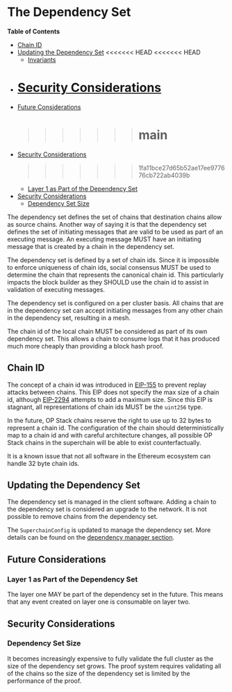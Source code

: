 # The Dependency Set

<!-- START doctoc generated TOC please keep comment here to allow auto update -->
<!-- DON'T EDIT THIS SECTION, INSTEAD RE-RUN doctoc TO UPDATE -->

**Table of Contents**

- [Chain ID](#chain-id)
- [Updating the Dependency Set](#updating-the-dependency-set)
  <<<<<<< HEAD
  <<<<<<< HEAD
  - [Invariants](#invariants)
- # [Security Considerations](#security-considerations)
- [Future Considerations](#future-considerations)
  > > > > > > > # main
- [Security Considerations](#security-considerations)
  > > > > > > > 1fa11bce27d65b52ae17ee977676cb722ab4039b
  - [Layer 1 as Part of the Dependency Set](#layer-1-as-part-of-the-dependency-set)
- [Security Considerations](#security-considerations)
  - [Dependency Set Size](#dependency-set-size)

<!-- END doctoc generated TOC please keep comment here to allow auto update -->

The dependency set defines the set of chains that destination chains allow as source chains. Another way of
saying it is that the dependency set defines the set of initiating messages that are valid to be used
as part of an executing message. An executing message MUST have an initiating message that is created by a chain
in the dependency set.

The dependency set is defined by a set of chain ids. Since it is impossible to enforce uniqueness of chain ids,
social consensus MUST be used to determine the chain that represents the canonical chain id. This
particularly impacts the block builder as they SHOULD use the chain id to assist in validation
of executing messages.

The dependency set is configured on a per cluster basis. All chains that are in the dependency set
can accept initiating messages from any other chain in the dependency set, resulting in a mesh.

The chain id of the local chain MUST be considered as part of its own dependency set. This allows a chain
to consume logs that it has produced much more cheaply than providing a block hash proof.

## Chain ID

The concept of a chain id was introduced in [EIP-155](https://eips.ethereum.org/EIPS/eip-155) to prevent
replay attacks between chains. This EIP does not specify the max size of a chain id, although
[EIP-2294](https://eips.ethereum.org/EIPS/eip-2294) attempts to add a maximum size. Since this EIP is
stagnant, all representations of chain ids MUST be the `uint256` type.

In the future, OP Stack chains reserve the right to use up to 32 bytes to represent a chain id. The
configuration of the chain should deterministically map to a chain id and with careful architecture
changes, all possible OP Stack chains in the superchain will be able to exist counterfactually.

It is a known issue that not all software in the Ethereum ecosystem can handle 32 byte chain ids.

## Updating the Dependency Set

The dependency set is managed in the client software. Adding a chain to the dependency set is
considered an upgrade to the network. It is not possible to remove chains from the dependency set.

The `SuperchainConfig` is updated to manage the dependency set.
More details can be found on the [dependency manager section](./../protocol/superchain-configuration.md#dependency-manager).

## Future Considerations

### Layer 1 as Part of the Dependency Set

The layer one MAY be part of the dependency set in the future. This means that any event
created on layer one is consumable on layer two.

## Security Considerations

### Dependency Set Size

It becomes increasingly expensive to fully validate the full cluster as the size of the dependency
set grows. The proof system requires validating all of the chains so the size of the dependency
set is limited by the performance of the proof.
